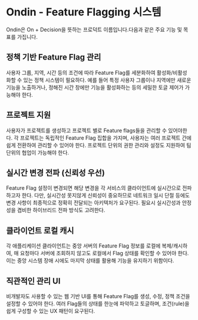 # Ondin - Feature Flagging 시스템

Ondin은 On + Decision을 뜻하는 프로덕트 이름입니다.다음과 같은 주요 기능 및 목표를 가집니다.

## 정책 기반 Feature Flag 관리

사용자 그룹, 지역, 시간 등의 조건에 따라 Feature Flag를 세분화하여 활성화/비활성화할 수 있는 정책 시스템이 필요하다. 예를 들어 특정 사용자 그룹이나 지역에만 새로운 기능을 노출하거나, 정해진 시간 창에만 기능을 활성화하는 등의 세밀한 토글 제어가 가능해야 한다.

## 프로젝트 지원

사용자가 프로젝트를 생성하고 프로젝트 별로 Feature flags들을 관리할 수 있어야한다. 각 프로젝트는 독립적인 Feature Flag 집합을 가지며, 사용자는 여러 프로젝트 간에 쉽게 전환하여 관리할 수 있어야 한다. 프로젝트 단위의 권한 관리와 설정도 지원하여 팀 단위의 협업이 가능해야 한다.

## 실시간 변경 전파 (신뢰성 우선)

Feature Flag 설정이 변경되면 해당 변경을 각 서비스의 클라이언트에 실시간으로 전파하고자 한다. 다만, 실시간성 못지않게 신뢰성이 중요하므로 네트워크 일시 단절 등에도 변경 사항이 최종적으로 정확히 전달되는 아키텍처가 요구된다. 필요시 실시간성과 안정성을 겸비한 하이브리드 전파 방식도 고려한다.


## 클라이언트 로컬 캐시

각 애플리케이션 클라이언트는 중앙 서버의 Feature Flag 정보를 로컬에 복제/캐시하여, 매 요청마다 서버에 조회하지 않고도 로컬에서 Flag 상태를 확인할 수 있어야 한다. 이는 중앙 시스템 장애 시에도 마지막 상태를 활용해 기능을 유지하기 위함이다.

## 직관적인 관리 UI

비개발자도 사용할 수 있는 웹 기반 UI를 통해 Feature Flag를 생성, 수정, 정책 조건을 설정할 수 있어야 한다. 여러 Flag들의 상태를 한눈에 파악하고 토글하며, 조건(rule)을 쉽게 구성할 수 있는 UX 패턴이 요구된다.
